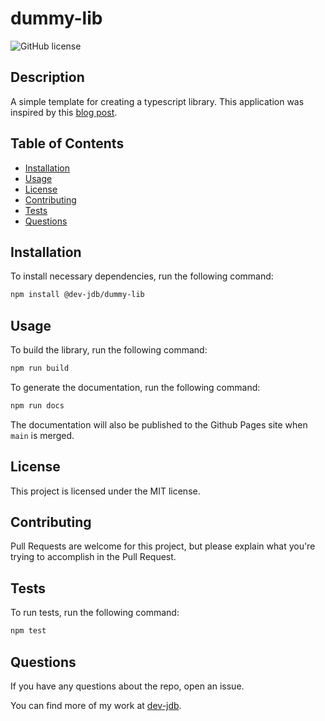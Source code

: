 # dummy-lib

![GitHub license](https://img.shields.io/badge/license-MIT-blue.svg)

## Description

A simple template for creating a typescript library. This application was inspired by this [blog post](https://javascript.plainenglish.io/how-to-create-a-typescript-npm-library-for-dummies-6633f2506a17).

## Table of Contents

- [Installation](#installation)
- [Usage](#usage)
- [License](#license)
- [Contributing](#contributing)
- [Tests](#tests)
- [Questions](#questions)

## Installation

To install necessary dependencies, run the following command:

```sh
npm install @dev-jdb/dummy-lib
```

## Usage

To build the library, run the following command:

```sh
npm run build
```

To generate the documentation, run the following command:

```sh
npm run docs
```

The documentation will also be published to the Github Pages site when `main` is merged.

## License

This project is licensed under the MIT license.

## Contributing

Pull Requests are welcome for this project, but please explain what you're trying to accomplish in the Pull Request.

## Tests

To run tests, run the following command:

```sh
npm test
```

## Questions

If you have any questions about the repo, open an issue.

You can find more of my work at [dev-jdb](https://github.com/dev-jdb/).
